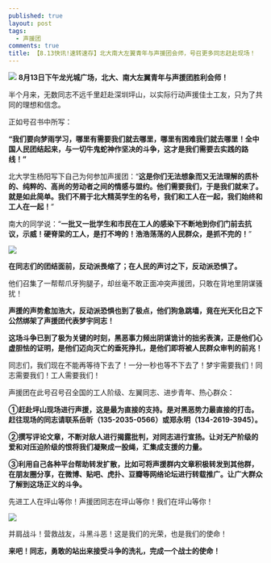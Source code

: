 ```yaml
---
published: true
layout: post
tags:
  - 声援团
comments: true
title: 【8.13快讯!速转速存】北大南大左翼青年与声援团会师，号召更多同志赶赴现场！
---
```


![](http://wx4.sinaimg.cn/mw690/0060lm7Tly1fu87wi44acj30m80gojsl.jpg)
 **8月13日下午龙光城广场，北大、南大左翼青年与声援团胜利会师！**




半个月来，无数同志不远千里赶赴深圳坪山，以实际行动声援佳士工友，只为了共同的理想和信念。

正如号召书中所写：

**“我们要向梦雨学习，哪里有需要我们就去哪里，哪里有困难我们就去哪里！全中国人民团结起来，与一切牛鬼蛇神作坚决的斗争，这才是我们需要去实践的路线！”**

北大学生杨阳写下自己为何参加声援团：“**这是你们无法想象而又无法理解的质朴的、纯粹的、高尚的劳动者之间的情感与盟约。他们需要我们，于是我们就来了。就是如此简单。我们不屑于北大精英学生的名号，我们和工人在一起，我们始终和工人在一起！**”

南大的同学说：“**一批又一批学生和市民在工人的感染下不断地到你们门前去抗议，示威！硬脊梁的工人，是打不垮的！浩浩荡荡的人民群众，是抓不完的！**”

![](http://wx4.sinaimg.cn/mw690/0060lm7Tly1ftzsaprdh4j31400u042a.jpg)

**在同志们的团结面前，反动派畏缩了；在人民的声讨之下，反动派恐惧了。**

他们召集了一帮帮爪牙狗腿子，却丝毫不敢正面冲突声援团，只敢在背地里阴谋骚扰！

**声援的声势愈加浩大，反动派恐惧也到了极点，他们狗急跳墙，竟在光天化日之下公然绑架了声援团代表梦宇同志！**

**这场斗争已到了极为关键的时刻，黑恶事力频出阴谋诡计的拙劣表演，正是他们心虚胆怯的证明，是他们迈向灭亡的垂死挣扎，是他们即将被人民群众审判的前兆！**

同志们，我们现在不能再等待下去了！一分一秒也等不下去了！梦宇需要我们！同志需要我们！工人需要我们！

声援团在此号召号召全国的工人阶级、左翼同志、进步青年、热心群众：

**①赶赴坪山现场进行声援，这是最为直接的支持。是对黑恶势力最直接的打击。赶往现场的同志请联系岳昕（135-2035-0566）或郑永明（134-2619-3945）。**

**②撰写评论文章，不断对敌人进行揭露批判，对同志进行宣扬。让对无产阶级的爱和对压迫阶级的恨将我们凝聚成一股绳，汇集成支援的力量。**

**③利用自己各种平台帮助转发扩散，比如可将声援群内文章积极转发到其他群，在朋友圈分享，在微博、贴吧、虎扑、豆瓣等网络论坛进行转载推广。让广大群众了解到这场正义的斗争。**

先进工人在坪山等你！声援团同志在坪山等你！我们在坪山等你！

![](http://wx2.sinaimg.cn/mw690/0060lm7Tly1fu87wi3kznj30m80ckmzn.jpg)

并肩战斗！营救战友，斗黑斗恶！这是我们的光荣，也是我们的使命！

**来吧！同志，勇敢的站出来接受斗争的洗礼，完成一个战士的使命！**
